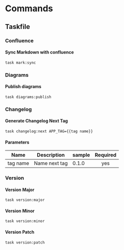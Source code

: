<!-- Space: Projects -->
<!-- Parent: ReactReduxItems -->
<!-- Title: Commands ReactReduxItems -->

<!-- Label: ReactReduxItems -->
<!-- Label: Project -->
<!-- Label: Commands -->
<!-- Include: disclaimer.md -->
<!-- Include: ac:toc -->

# Commands

## Taskfile

### Confluence

#### Sync Markdown with confluence

```{.bash}
task mark:sync
```

### Diagrams

#### Publish diagrams

```{.bash}
task diagrams:publish
```

### Changelog

#### Generate Changelog Next Tag

```{.bash}
task changelog:next APP_TAG={{tag name}}
```

#### Parameters

| Name     | Description   | sample | Required |
| -------- | ------------- | ------ | :------: |
| tag name | Name next tag | 0.1.0  |   yes    |

### Version

#### Version Major

```{.bash}
task version:major
```

#### Version Minor

```{.bash}
task version:minor
```

#### Version Patch

```{.bash}
task version:patch
```

